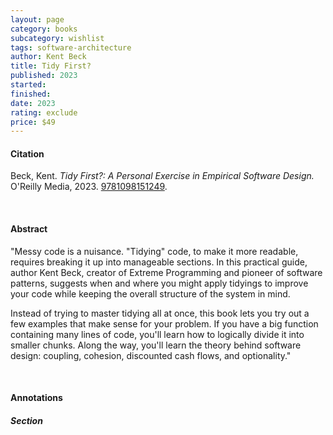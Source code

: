 ```yaml
---
layout: page
category: books
subcategory: wishlist
tags: software-architecture
author: Kent Beck
title: Tidy First?
published: 2023
started:
finished:
date: 2023
rating: exclude
price: $49
---
```


#### Citation

Beck, Kent. *Tidy First?: A Personal Exercise in Empirical Software Design.* O'Reilly Media, 2023. [‎9781098151249](https://www.amazon.ca/Tidy-First-Personal-Exercise-Empirical/dp/1098151240/).

<br>

#### Abstract

"Messy code is a nuisance. "Tidying" code, to make it more readable, requires breaking it up into manageable sections. In this practical guide, author Kent Beck, creator of Extreme Programming and pioneer of software patterns, suggests when and where you might apply tidyings to improve your code while keeping the overall structure of the system in mind.

Instead of trying to master tidying all at once, this book lets you try out a few examples that make sense for your problem. If you have a big function containing many lines of code, you'll learn how to logically divide it into smaller chunks. Along the way, you'll learn the theory behind software design: coupling, cohesion, discounted cash flows, and optionality."

<br>

#### Annotations

##### Section
